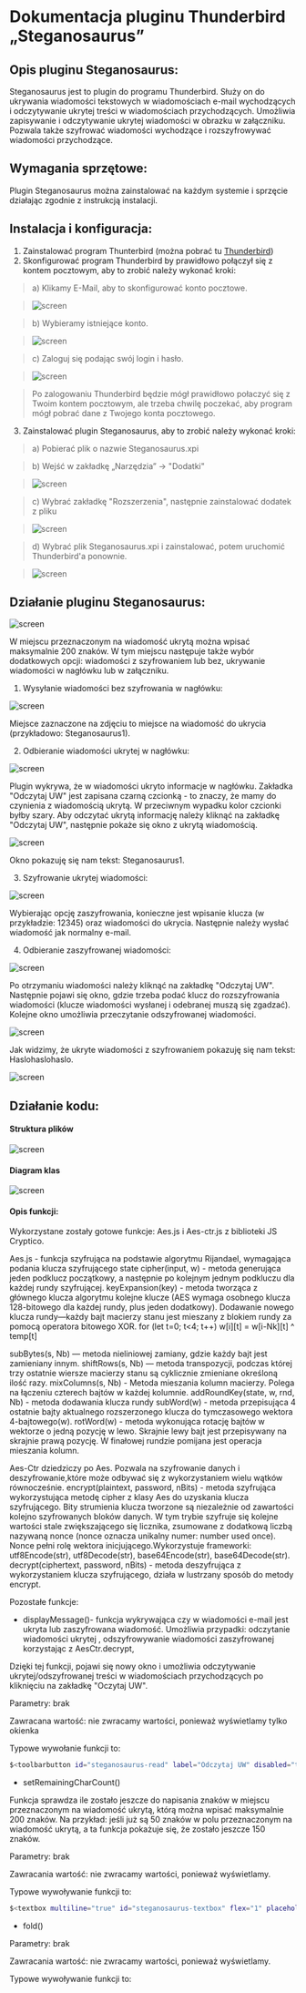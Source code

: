 # Dokumentacja pluginu Thunderbird „Steganosaurus”

## Opis pluginu Steganosaurus:
Steganosaurus jest to plugin do programu Thunderbird. Służy on do ukrywania wiadomości tekstowych w wiadomościach e-mail wychodzących i odczytywanie ukrytej treści w wiadomościach przychodzących. Umożliwia zapisywanie i odczytywanie ukrytej wiadomości w obrazku w załączniku. Pozwala także szyfrować wiadomości wychodzące i rozszyfrowywać wiadomości przychodzące.


## Wymagania sprzętowe:
Plugin Steganosaurus można zainstalować na każdym systemie i sprzęcie działając zgodnie z instrukcją instalacji.


## Instalacja i konfiguracja:
1. Zainstalować program Thunterbird (można pobrać tu [Thunderbird](https://www.mozilla.org/pl/thunderbird/))
2. Skonfigurować program Thunderbird by prawidłowo połączył się z kontem pocztowym, aby to zrobić należy wykonać kroki:
  > a) Klikamy E-Mail, aby to skonfigurować konto pocztowe.
  
  > ![screen](https://s21.postimg.org/pr4dgjpo7/image.png)
  
  > b) Wybieramy istniejące konto.
  
  > ![screen](https://s1.postimg.org/3pza3gcn3/image.png)
  
  > c) Zaloguj się podając swój login i hasło.
  
  > ![screen](https://s18.postimg.org/8saxuiv61/image.png)
  
  > Po zalogowaniu Thunderbird będzie mógł prawidłowo połaczyć się z Twoim kontem pocztowym, ale trzeba chwilę poczekać, aby program mógł pobrać dane z Twojego konta pocztowego.

3. Zainstalować plugin Steganosaurus, aby to zrobić należy wykonać kroki:
  > a) Pobierać plik o nazwie Steganosaurus.xpi
  
  > b) Wejść w zakładkę „Narzędzia” -> "Dodatki"
  
  > ![screen](https://s17.postimg.org/gmci69327/image.png)
  
  > c) Wybrać zakładkę "Rozszerzenia", następnie zainstalować dodatek z pliku
  
  > ![screen](https://s11.postimg.org/95na5zccj/image.png)
  
  > d) Wybrać plik Steganosaurus.xpi i zainstalować, potem uruchomić Thunderbird'a ponownie.
  
  > ![screen](https://s7.postimg.org/tcy20wfdn/image.png)


## Działanie pluginu Steganosaurus:
![screen](https://s28.postimg.org/agies0hb1/image.png)

W miejscu przeznaczonym na wiadomość ukrytą można wpisać maksymalnie 200 znaków. W tym miejscu następuje także wybór dodatkowych opcji: wiadomości z szyfrowaniem lub bez, ukrywanie wiadomości w nagłówku lub w załączniku.

1. Wysyłanie wiadomości bez szyfrowania w nagłówku:

  ![screen](https://s14.postimg.org/89zb18g9d/image.png)

  Miejsce zaznaczone na zdjęciu to miejsce na wiadomość do ukrycia (przykładowo: Steganosaurus1).

2. Odbieranie wiadomości ukrytej w nagłówku:

  ![screen](https://s17.postimg.org/mjl7aufkv/image.png)

  Plugin wykrywa, że w wiadomości ukryto informacje w nagłówku. Zakładka "Odczytaj UW" jest zapisana czarną czcionką - to znaczy, że mamy do czynienia z wiadomością ukrytą. W przeciwnym wypadku kolor czcionki byłby szary. Aby odczytać ukrytą informację należy kliknąć na zakładkę "Odczytaj UW", następnie pokaże się okno z ukrytą wiadomością.

  ![screen](https://s12.postimg.org/6mjaxjbu5/image.png)

  Okno pokazuję się nam tekst: Steganosaurus1.

3. Szyfrowanie ukrytej wiadomości:

  ![screen](https://s24.postimg.org/kqtf0pt79/image.png)

  Wybierając opcję zaszyfrowania, konieczne jest wpisanie klucza (w przykładzie: 12345) oraz wiadomości do ukrycia. Następnie należy wysłać wiadomość jak normalny e-mail.
  
4. Odbieranie zaszyfrowanej wiadomości:

  ![screen](https://s27.postimg.org/j8qi2k8xv/image.png)

  Po otrzymaniu wiadomości należy kliknąć na zakładkę "Odczytaj UW". Następnie pojawi się okno, gdzie trzeba podać klucz do rozszyfrowania wiadomości (klucze wiadomości wysłanej i odebranej muszą się zgadzać). Kolejne okno umożliwia przeczytanie odszyfrowanej wiadomości.

  ![screen](https://s18.postimg.org/4vn52ja3d/image.png)

  Jak widzimy, że ukryte wiadomości z szyfrowaniem pokazuję się nam tekst: Haslohaslohaslo.

![screen](https://s3.postimg.org/87jgma0b7/Diagram.png "Diagram pluginu Steganosaurus")

## Działanie kodu:

#### Struktura plików

![screen](https://s8.postimg.org/fbxgko411/image.png)

#### Diagram klas
![screen](https://s31.postimg.org/5etxukhe3/image.png)

#### Opis funkcji:

Wykorzystane zostały gotowe funkcje: Aes.js i Aes-ctr.js z biblioteki JS Cryptico.

Aes.js - funkcja szyfrująca na podstawie algorytmu Rijandael, wymagająca podania klucza szyfrującego state 
cipher(input, w) - metoda generująca jeden podklucz początkowy, a następnie po kolejnym jednym podkluczu dla każdej rundy szyfrującej.
keyExpansion(key) - metoda tworząca z głównego klucza algorytmu kolejne klucze (AES wymaga osobnego klucza 128-bitowego dla każdej rundy, plus jeden dodatkowy).
   Dodawanie nowego klucza rundy—każdy bajt macierzy stanu jest mieszany z blokiem rundy za pomocą operatora bitowego XOR.
   for (let t=0; t<4; t++) w[i][t] = w[i-Nk][t] ^ temp[t]

subBytes(s, Nb) — metoda nieliniowej zamiany, gdzie każdy bajt jest zamieniany innym.
shiftRows(s, Nb) — metoda transpozycji, podczas której trzy ostatnie wiersze macierzy stanu są cyklicznie zmieniane określoną ilość razy.
mixColumns(s, Nb) - Metoda mieszania kolumn macierzy. Polega na łączeniu czterech bajtów w każdej kolumnie.
addRoundKey(state, w, rnd, Nb) - metoda dodawania klucza rundy
subWord(w) - metoda przepisująca 4 ostatnie bajty aktualnego rozszerzonego klucza do tymczasowego wektora 4-bajtowego(w).
rotWord(w) - metoda wykonująca rotację bajtów w wektorze o jedną pozycję w lewo. Skrajnie lewy bajt jest przepisywany na skrajnie prawą pozycję.
 W finałowej rundzie pomijana jest operacja mieszania kolumn.
 
Aes-Ctr dziedziczy po Aes. Pozwala na szyfrowanie danych i deszyfrowanie,które może odbywać się z wykorzystaniem wielu wątków równocześnie.
encrypt(plaintext, password, nBits) - metoda szyfrująca wykorzystująca metodę cipher z klasy Aes do uzyskania klucza szyfrującego. Bity strumienia klucza tworzone są niezależnie od zawartości kolejno szyfrowanych bloków danych. W tym trybie szyfruje się kolejne wartości stale zwiększającego się licznika, zsumowane z dodatkową liczbą nazywaną nonce (nonce oznacza unikalny numer: number used once). Nonce pełni rolę wektora inicjującego.Wykorzystuje frameworki: utf8Encode(str), utf8Decode(str), base64Encode(str), base64Decode(str).
decrypt(ciphertext, password, nBits) - metoda deszyfrująca z wykorzystaniem klucza szyfrującego, działa w lustrzany sposób do metody encrypt.

Pozostałe funkcje:

 - displayMessage()- funkcja wykrywająca czy w wiadomości e-mail jest ukryta lub zaszyfrowana wiadomość. Umożliwia przypadki:
                     odczytanie wiadomości ukrytej , odszyfrowywanie wiadomości zaszyfrowanej korzystając  z AesCtr.decrypt,
 
Dzięki tej funkcji, pojawi się nowy okno i umożliwia odczytywanie ukrytej/odszyfrowanej treści w wiadomościach przychodzących po kliknięciu na zakładkę "Oczytaj UW".
 
Parametry: brak

Zawracana wartość: nie zwracamy wartości, ponieważ wyświetlamy tylko okienka
  
Typowe wywołanie funkcji to:
```sh
$<toolbarbutton id="steganosaurus-read" label="Odczytaj UW" disabled="true" oncommand="st.displayMessage();"/>
```

  - setRemainingCharCount()
 
Funkcja sprawdza ile zostało jeszcze do napisania znaków w miejscu przeznaczonym na wiadomość ukrytą, którą można wpisać maksymalnie 200 znaków. Na przykład: jeśli już są 50 znaków w polu przeznaczonym na wiadomość ukrytą, a ta funkcja pokażuje się, że zostało jeszcze 150 znaków.

Parametry: brak

Zawracania wartość: nie zwracamy wartości, ponieważ wyświetlamy.

Typowe wywoływanie funkcji to:
```sh
$<textbox multiline="true" id="steganosaurus-textbox" flex="1" placeholder="Wpisz ukrytą wiadomość" name="steganosaurus.message.body" minheight="50" onkeyup="st.setRemainingCharCount()"/>
```

  - fold()
  
  
Parametry: brak

Zawracania wartość: nie zwracamy wartości, ponieważ wyświetlamy.
  
Typowe wywoływanie funkcji to: 

